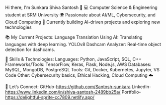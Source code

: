 Hi there, I'm Sunkara Shiva Santosh 👋
💻 Computer Science & Engineering student at SRM University
🌍 Passionate about AI/ML, Cybersecurity, and Cloud Computing
🚀 Currently building AI-driven projects and exploring new technologies


📚 My Current Projects:
Language Translation Using AI: Translating languages with deep learning.
YOLOv8 Dashcam Analyzer: Real-time object detection for dashcams.


🧠 Skills & Technologies:
Languages: Python, JavaScript, SQL, C++
Frameworks/Tools: TensorFlow, Keras, Flask, Node.js, AWS
Databases: MySQL, MongoDB, PostgreSQL
Tools: Git, Docker, Kubernetes, Jupyter, VS Code
Other: Cybersecurity basics, Ethical Hacking, Cloud Computing ☁️


🚀 Let’s Connect:
GitHub-https://github.com/Santosh-sunkara
LinkedIn-https://www.linkedin.com/in/shiva-santosh-2489bb25a/
Portfolio-https://delightful-sprite-cc7809.netlify.app/
